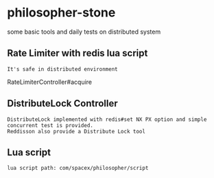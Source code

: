 # philosopher-stone
some basic tools and daily tests on distributed system


## Rate Limiter with redis lua script
```
It's safe in distributed environment
```
RateLimiterController#acquire

## DistributeLock Controller
```
DistributeLock implemented with redis#set NX PX option and simple concurrent test is provided. 
Reddisson also provide a Distribute Lock tool
```


## Lua script
```
lua script path: com/spacex/philosopher/script
```
